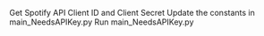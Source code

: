 Get Spotify API Client ID and Client Secret
Update the constants in main_NeedsAPIKey.py
Run main_NeedsAPIKey.py
